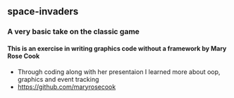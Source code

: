 ## space-invaders

### A very basic take on the classic game

#### This is an exercise in writing graphics code without a framework by Mary Rose Cook
* Through coding along with her presentaion I learned more about oop, graphics and event tracking
* https://github.com/maryrosecook
